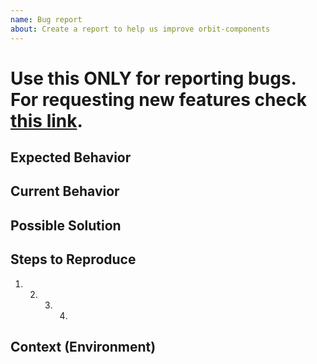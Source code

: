 ```yaml
---
name: Bug report
about: Create a report to help us improve orbit-components
---
```


# Use this **ONLY** for reporting bugs. For requesting new features check [this link](https://orbit.kiwi/request-an-enhancement/).

<!--- Provide a general summary of the issue in the Title above -->

## Expected Behavior

<!--- Tell us what should happen -->

## Current Behavior

<!--- Tell us what happens instead of the expected behavior -->

## Possible Solution

<!--- Not obligatory, but suggest a fix/reason for the bug, -->

## Steps to Reproduce

<!--- Provide a link to a live example - use CodeSandox https://codesandbox.io/s/github/designkiwicom/orbit-sandbox -->
<!--- or provide an unambiguous set of steps to reproduce this bug -->

1. 2. 3. 4.

## Context (Environment)

<!--- How has this issue affected you? What are you trying to accomplish? -->
<!--- Providing context helps us come up with a solution that is most useful in the real world -->

